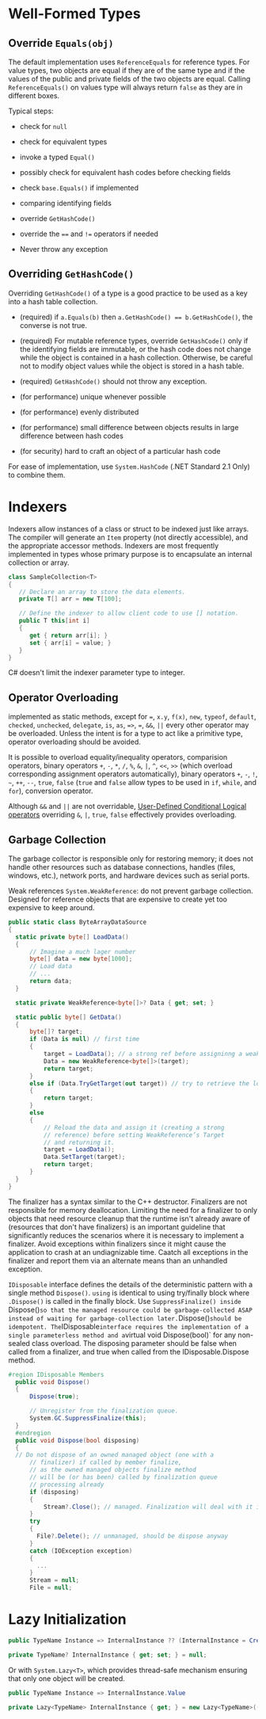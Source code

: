 # Well-Formed Types

## Override `Equals(obj)`

The default implementation uses `ReferenceEquals` for reference types. 
For value types, two objects are equal if they are of the same type 
and if the values of the public and private fields of the two objects are equal.
Calling `ReferenceEquals()` on values type will always return `false` as they are in different boxes.

Typical steps:

- check for `null`

- check for equivalent types

- invoke a typed `Equal()`

- possibly check for equivalent hash codes before checking fields

- check `base.Equals()` if implemented

- comparing identifying fields

- override `GetHashCode()`

- override the `==` and `!=` operators if needed

- Never throw any exception

## Overriding `GetHashCode()`

Overriding `GetHashCode()` of a type is a good practice to be used as a key into a hash table collection.

- (required) if `a.Equals(b)` then `a.GetHashCode() == b.GetHashCode()`, the converse is not true.

- (required) For mutable reference types, override `GetHashCode()` only if the identifying fields are immutable, or the hash code does not change while the object is contained in a hash collection. Otherwise, be careful not to modify object values while the object is stored in a hash table.

- (required) `GetHashCode()` should not throw any exception.

- (for performance) unique whenever possible

- (for performance) evenly distributed

- (for performance) small difference between objects results in large difference between hash codes

- (for security) hard to craft an object of a particular hash code

For ease of implementation, use `System.HashCode` (.NET Standard 2.1 Only) to combine them.

# Indexers

Indexers allow instances of a class or struct to be indexed just like arrays. The compiler will generate an `Item` property (not directly accessible), and the appropriate accessor methods. Indexers are most frequently implemented in types whose primary purpose is to encapsulate an internal collection or array.

```csharp
class SampleCollection<T>
{
   // Declare an array to store the data elements.
   private T[] arr = new T[100];

   // Define the indexer to allow client code to use [] notation.
   public T this[int i]
   {
      get { return arr[i]; }
      set { arr[i] = value; }
   }
}
```

C# doesn't limit the indexer parameter type to integer.

## Operator Overloading

implemented as static methods, except for `=`, `x.y`, `f(x)`, `new`, `typeof`, `default`, `checked`, `unchecked`, `delegate`, `is`, `as`, `=>`, `=`, `&&`, `||` every other operator may be overloaded. Unless the intent is for a type to act like a primitive type, operator overloading should be avoided. 

It is possible to overload equality/inequality operators, comparision operators, binary operators `+`, `-`, `*`, `/`, `%`, `&`, `|`, `^`, `<<`, `>>` (which overload corresponding assignment operators automatically), binary operators `+`, `-`, `!`, `~`, `++`, `--`, `true`, `false` (`true` and `false` allow types to be used in `if`, `while`, and `for`), conversion operator.

Although `&&` and `||` are not overridable, [User-Defined Conditional Logical operators](https://learn.microsoft.com/en-us/dotnet/csharp/language-reference/language-specification/expressions#12143-user-defined-conditional-logical-operators) overriding `&`, `|`, `true`, `false` effectively provides overloading.


## Garbage Collection

The garbage collector is responsible only for restoring memory; it does not handle other resources such as database connections, handles (files, windows, etc.), network ports, and hardware devices such as serial ports.

Weak references `System.WeakReference`: do not prevent garbage collection. Designed for reference objects that are expensive to create yet too expensive to keep around.


```csharp
public static class ByteArrayDataSource
{
  static private byte[] LoadData()
  {
      // Imagine a much lager number
      byte[] data = new byte[1000];
      // Load data
      // ...
      return data;
  }

  static private WeakReference<byte[]>? Data { get; set; }

  static public byte[] GetData()
  {
      byte[]? target;
      if (Data is null) // first time
      {
          target = LoadData(); // a strong ref before assigninng a weak ref
          Data = new WeakReference<byte[]>(target);
          return target;
      }
      else if (Data.TryGetTarget(out target)) // try to retrieve the loaded data by checking the weak reference
      {
          return target;
      }
      else
      {
          // Reload the data and assign it (creating a strong
          // reference) before setting WeakReference’s Target
          // and returning it.
          target = LoadData();
          Data.SetTarget(target);
          return target;
      }
  }
}
```

The finalizer has a syntax similar to the C++ destructor. Finalizers are not responsible for memory deallocation.
Limiting the need for a finalizer to only objects that need resource cleanup that the runtime isn't already aware of (resources that don't have finalizers) is an important guideline that significantly reduces the scenarios where it is necessary to implement a finalizer. Avoid exceptions within finalizers since it might cause the application to crash at an undiagnizable time. Caatch all exceptions in the finalizer and report them via an alternate means than an unhandled exception.

`IDisposable` interface defines the details of the deterministic pattern with a single method `Dispose()`. `using` is identical to using try/finally block where `.Dispose()` is called in the finally block. Use `SuppressFinalize() inside `Dispose()` so that the managed resource could be garbage-collected ASAP instead of waiting for garbage-collection later. `Dispose()` should be idempotent. The `IDisposable` interface requires the implementation of a single parameterless method and a `virtual void Dispose(bool)` for any non-sealed class overload.
The disposing parameter should be false when called from a finalizer, and true when called from the IDisposable.Dispose method.

```csharp
#region IDisposable Members
  public void Dispose()
  {
      Dispose(true);

      // Unregister from the finalization queue.
      System.GC.SuppressFinalize(this);
  }
  #endregion
  public void Dispose(bool disposing)
  {
  // Do not dispose of an owned managed object (one with a
      // finalizer) if called by member finalize,
      // as the owned managed objects finalize method
      // will be (or has been) called by finalization queue
      // processing already
      if (disposing)
      {
          Stream?.Close(); // managed. Finalization will deal with it if not called deterministically
      }
      try
      {
        File?.Delete(); // unmanaged, should be dispose anyway
      }
      catch (IOException exception)
      {
        ...
      }
      Stream = null;
      File = null;
```

# Lazy Initialization

```csharp
public TypeName Instance => InternalInstance ?? (InternalInstance = CreateInstance());

private TypeName? InternalInstance { get; set; } = null;
```

Or with `System.Lazy<T>`, which provides thread-safe mechanism ensuring that only one object will be created.

```csharp
public TypeName Instance => InternalInstance.Value

private Lazy<TypeName> InternalInstance { get; } = new Lazy<TypeName>(() => CreateInstance());
```



